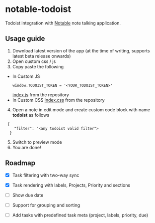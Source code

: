 # notable-todoist

Todoist integration with [Notable](https://notable.app/) note talking application.

## Usage guide

1. Download latest version of the app (at the time of writing, supports latest beta release onwards)
2. Open custom css / js
3. Copy paste the following
  - In Custom JS
    ```
    window.TODOIST_TOKEN = '<YOUR_TODOIST_TOKEN>'
    ```
    [index.js](/index.js) from the repository
 - In Custom CSS
    [index.css](/index.css) from the repository
    
4. Open a note in edit mode and create custom code block with name **todoist** as follows
  
  ```todoist
   {
      "filter": "<any todoist valid filter">
    }
  ```
  5. Switch to preview mode
  6. You are done!
  
  ## Roadmap
  
  - [X] Task filtering with two-way sync
  - [X] Task rendering with labels, Projects, Priority and sections
  - [ ] Show due date
  - [ ] Support for grouping and sorting
  - [ ] Add tasks with predefined task meta (project, labels, priority, due)
  
    
